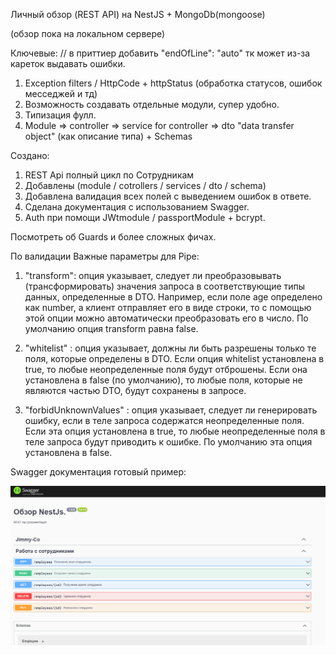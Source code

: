 Личный обзор (REST API) на NestJS + MongoDb(mongoose)

(обзор пока на локальном сервере)

Ключевые:
// в приттиер добавить "endOfLine": "auto" тк может из-за кареток выдавать ошибки.

1. Exception filters / HttpCode + httpStatus (обработка статусов, ошибок месседжей и тд)
2. Возможность создавать отдельные модули, супер удобно.
3. Типизация фулл.
4. Module => controller => service for controller => dto "data transfer object" (как описание типа) + Schemas

Создано:

1. REST Api полный цикл по Сотрудникам
2. Добавлены (module / cotrollers / services / dto / schema)
3. Добавлена валидация всех полей с выведением ошибок в ответе.
4. Сделана документация с использованием Swagger.
5. Auth при помощи JWtmodule / passportModule + bcrypt.

Посмотреть об Guards и более сложных фичах.

По валидации Важные параметры для Pipe:

1. "transform": опция указывает, следует ли преобразовывать (трансформировать) значения запроса в соответствующие типы данных, определенные в DTO. Например, если поле age определено как number, а клиент отправляет его в виде строки, то с помощью этой опции можно автоматически преобразовать его в число. По умолчанию опция transform равна false.

2. "whitelist" : опция указывает, должны ли быть разрешены только те поля, которые определены в DTO. Если опция whitelist установлена в true, то любые неопределенные поля будут отброшены. Если она установлена в false (по умолчанию), то любые поля, которые не являются частью DTO, будут сохранены в запросе.

3. "forbidUnknownValues" : опция указывает, следует ли генерировать ошибку, если в теле запроса содержатся неопределенные поля. Если эта опция установлена в true, то любые неопределенные поля в теле запроса будут приводить к ошибке. По умолчанию эта опция установлена в false.

Swagger документация готовый пример:

![DESKTOP!](./gitPreview/swagger.png)

